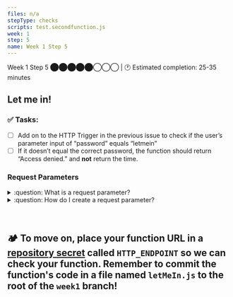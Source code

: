 ```yaml
---
files: n/a
stepType: checks
scripts: test.secondfunction.js
week: 1
step: 5
name: Week 1 Step 5
---
```

Week 1 Step 5 ⬤⬤⬤⬤⬤◯◯◯ | 🕐 Estimated completion: 25-35 minutes
## Let me in!

### ✅  Tasks:
- [ ] Add on to the HTTP Trigger in the previous issue to check if the user’s parameter input of “password” equals “letmein”
- [ ] If it doesn’t equal the correct password, the function should return “Access denied.” and **not** return the time.

### Request Parameters
<details>
<summary>:question: What is a request parameter?</summary>
    </br>

Request parameters are a way for an HTTP request to take in information! They are pretty much identical in purpose to why you would want a parameter for a function in a coding language. In this instance, we will need parameters for the username and password.
<br><br/>
</details>


<details>
<summary>:question: How do I create a request parameter?</summary>
<br></br>
Look at the code for a basic HTTP Function:

```javascript
module.exports = function (context, req) {
    context.log('JavaScript HTTP trigger function processed a request.');
    context.done();
};
```
Request parameters are a property of the `req` or request parameter of the module. The request has a `query` object that stores all of the parameters passed in. You would access a parameter by calling on the query like this:
```javascript
<property name> = req.query.<your property here>;
```
You don't need to specify parameters, but can see what parameters are sent in.
<br><br/>
</details>
<br><br/>

## **:camping: To move on, place your function URL in a [repository secret](https://docs.github.com/en/actions/reference/encrypted-secrets#creating-encrypted-secrets-for-a-repository) called `HTTP_ENDPOINT` so we can check your function. Remember to commit the function's code in a file named `letMeIn.js` to the root of the `week1` branch!**


